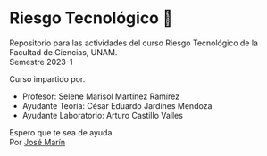 # Riesgo Tecnológico 🌴

Repositorio para las actividades del curso Riesgo Tecnológico de la Facultad de Ciencias, UNAM. <br>
Semestre 2023-1

Curso impartido por.
- Profesor: Selene Marisol Martínez Ramírez
- Ayudante Teoría: César Eduardo Jardines Mendoza	
- Ayudante Laboratorio: Arturo Castillo Valles

Espero que te sea de ayuda. <br>
Por [José Marín](https://github.com/Jose2432)
